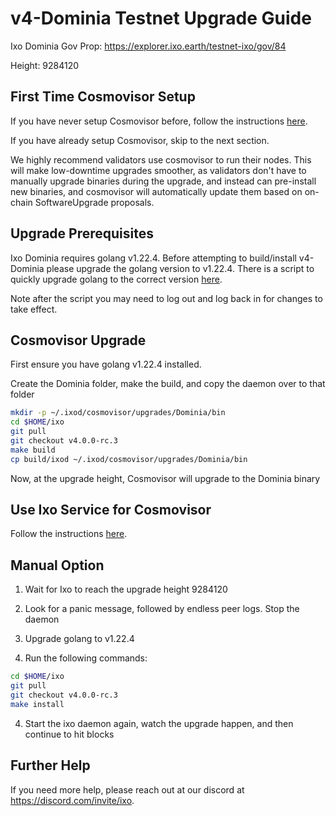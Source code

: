 # v4-Dominia Testnet Upgrade Guide

Ixo Dominia Gov Prop: <https://explorer.ixo.earth/testnet-ixo/gov/84>

Height: 9284120

## First Time Cosmovisor Setup

If you have never setup Cosmovisor before, follow the instructions [here](../v2/guide.md#first-time-cosmovisor-setup).

If you have already setup Cosmovisor, skip to the next section.

We highly recommend validators use cosmovisor to run their nodes. This
will make low-downtime upgrades smoother, as validators don't have to
manually upgrade binaries during the upgrade, and instead can
pre-install new binaries, and cosmovisor will automatically update them
based on on-chain SoftwareUpgrade proposals.

## Upgrade Prerequisites

Ixo Dominia requires golang v1.22.4. Before attempting to build/install v4-Dominia
please upgrade the golang version to v1.22.4. There is a script to quickly upgrade golang
to the correct version [here](upgrade_go_v1.22.4.sh).

Note after the script you may need to log out and log back in for changes to take effect.

## Cosmovisor Upgrade

First ensure you have golang v1.22.4 installed.

Create the Dominia folder, make the build, and copy the daemon over to that folder

```sh
mkdir -p ~/.ixod/cosmovisor/upgrades/Dominia/bin
cd $HOME/ixo
git pull
git checkout v4.0.0-rc.3
make build
cp build/ixod ~/.ixod/cosmovisor/upgrades/Dominia/bin
```

Now, at the upgrade height, Cosmovisor will upgrade to the Dominia binary

## Use Ixo Service for Cosmovisor

Follow the instructions [here](../v2/guide.md#use-ixo-service-for-cosmovisor).

## Manual Option

1. Wait for Ixo to reach the upgrade height 9284120

2. Look for a panic message, followed by endless peer logs. Stop the daemon

3. Upgrade golang to v1.22.4

4. Run the following commands:

```sh
cd $HOME/ixo
git pull
git checkout v4.0.0-rc.3
make install
```

4. Start the ixo daemon again, watch the upgrade happen, and then continue to hit blocks

## Further Help

If you need more help, please reach out at our discord at <https://discord.com/invite/ixo>.
